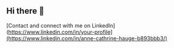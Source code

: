 ## Hi there 👋

<!--
**annechh/annechh** is a ✨ _special_ ✨ repository because its `README.md` (this file) appears on your GitHub profile.

Here are some ideas to get you started:

- 🔭 I’m currently working on ...
- 🌱 I’m currently learning ...
- 👯 I’m looking to collaborate on ...
- 🤔 I’m looking for help with ...
- 💬 Ask me about ...
- 📫 How to reach me: ...
- 😄 Pronouns: ...
- ⚡ Fun fact: ...
-->


[Contact and connect with me on LinkedIn](https://www.linkedin.com/in/your-profile](https://www.linkedin.com/in/anne-cathrine-hauge-b893bbb3/)

